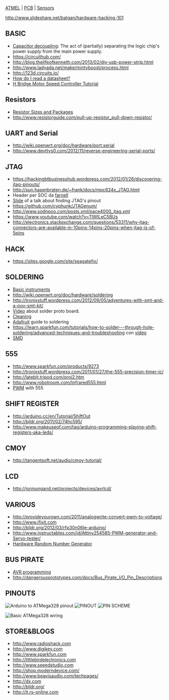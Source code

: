 [ATMEL](#file-atmel-md) | [PCB](#file-pcb-md) | [Sensors](#file-sensors-md)

http://www.slideshare.net/balgan/hardware-hacking-101

BASIC
-----

 - [Capacitor decoupling](http://www.vagrearg.org/content/decoupling): The act of (partially) separating the logic chip's power supply from the main power supply.
 - https://circuithub.com/
 - http://blog.thelifeofkenneth.com/2013/02/diy-usb-power-strip.html
 - http://www.ladyada.net/make/mintyboost/process.html
 - http://123d.circuits.io/
 - [How do I read a datasheet?](http://www.youtube.com/watch?v=DZIFlV6wAZA)
 - [H Bridge Motor Speed Controller Tutorial](https://www.youtube.com/watch?v=iYafyPZ15g8)

## Resistors

 - [Resistor Sizes and Packages](http://www.resistorguide.com/resistor-sizes-and-packages/)
 - http://www.resistorguide.com/pull-up-resistor_pull-down-resistor/

## UART and Serial

 - http://wiki.openwrt.org/doc/hardware/port.serial
 - http://www.devttys0.com/2012/11/reverse-engineering-serial-ports/

JTAG
----

 - https://hackingbtbusinesshub.wordpress.com/2012/01/26/discovering-jtag-pinouts/
 - http://sun.hasenbraten.de/~frank/docs/mpc824x_JTAG.html
 - Header per SOC da [farnell](http://uk.farnell.com/fci/20021121-00010c4lf/connector-header-smt-r-a-1-27mm/dp/1865279?ost=609-3695-1-ND)
 - [Slide](http://elinux.org/images/d/d6/Jtag.pdf) of a talk about finding JTAG's pinout
 - https://github.com/cyphunk/JTAGenum/
 - http://www.sodnpoo.com/posts.xml/pace4000_jtag.xml
 - https://www.youtube.com/watch?v=TlWlLeC5BUs
 - http://electronics.stackexchange.com/questions/53311/why-jtag-connectors-are-available-in-10pins-14pins-20pins-when-jtag-is-of-5pins

HACK
----

 - https://sites.google.com/site/seagatefix/

SOLDERING
---------
 - [Basic instruments](https://www.youtube.com/watch?v=Kv7Y8nAOoFE)
 - http://wiki.openwrt.org/doc/hardware/soldering
 - http://tronixstuff.wordpress.com/2012/09/05/adventures-with-smt-and-a-pov-smt-kit/
 - [Video](http://www.youtube.com/watch?feature=player_embedded&v=kROaQZOYNIw) about solder proto board.
 - [Cleaning](http://www.instructables.com/id/Proper-Soldering-Iron-cleaning-%26-maintenance/?ALLSTEPS)
 - [Adafruit](http://learn.adafruit.com/adafruit-guide-excellent-soldering/) guide to soldering
 - https://learn.sparkfun.com/tutorials/how-to-solder---through-hole-soldering/advanced-techniques-and-troubleshooting con [video](https://www.youtube.com/watch?v=t9LOtOBOTb0)
 - [SMD](http://www.enetsystems.com/~lorenzo/smd/)


555
---

 - http://www.sparkfun.com/products/9273
 - http://tronixstuff.wordpress.com/2011/01/27/the-555-precision-timer-ic/
 - http://lateblt.tripod.com/proj2.htm
 - http://www.robotroom.com/Infrared555.html
 - [PWM](http://www.dprg.org/tutorials/2005-11a/index.html) with 555

SHIFT REGISTER
--------------

 - http://arduino.cc/en/Tutorial/ShiftOut
 - http://bildr.org/2011/02/74hc595/
 - http://www.makeuseof.com/tag/arduino-programming-playing-shift-registers-aka-leds/

CMOY
----

 - http://tangentsoft.net/audio/cmoy-tutorial/

LCD
---

 - http://jormungand.net/projects/devices/avrlcd/



VARIOUS
-------
 - http://provideyourown.com/2011/analogwrite-convert-pwm-to-voltage/
 - http://www.ifixit.com
 - http://bildr.org/2012/03/rfp30n06le-arduino/
 - http://www.instructables.com/id/Attiny254585-PWM-generator-and-Servo-tester/
 - [Hardware Random Number Generator](http://iank.org/trng.html)


BUS PIRATE
----------

 - [AVR programming](http://dangerousprototypes.com/docs/Bus_Pirate_AVR_Programming)
 - http://dangerousprototypes.com/docs/Bus_Pirate_I/O_Pin_Descriptions

PINOUTS
-------

![Arduino to ATMega328 pinout](http://arduino.cc/en/uploads/Hacking/Atmega168PinMap2.png)
![PINOUT](http://circuits.datasheetdir.com/18/ATTINY25-pinout.jpg)
![PIN SCHEME](http://dangerousprototypes.com/docs/images/1/1b/Bp-pin-cable-color.png)

![Basic ATMega328 wiring](http://www.gammon.com.au/images/Arduino/Minimal_Arduino1.jpg)

STORE&BLOGS
-----------

 - http://www.radioshack.com
 - http://www.digikey.com
 - http://www.sparkfun.com
 - http://littlebirdelectronics.com
 - http://www.seeedstudio.com
 - http://shop.moderndevice.com/
 - http://www.beavisaudio.com/techpages/
 - http://dx.com
 - http://bildr.org/
 - http://it.rs-online.com
